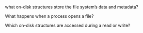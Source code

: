 what on-disk structures store the file system’s data and metadata? 

What happens when a process opens a file? 

Which on-disk structures are accessed during a read or write?
